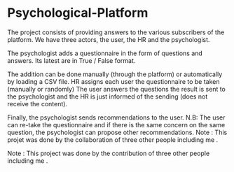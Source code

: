 # Psychological-Platform
The project consists of providing answers to the various subscribers of the platform.
We have three actors, the user, the HR and the psychologist. 

The psychologist adds a questionnaire in the form of questions and answers. Its latest are in True / False format. 

The addition can be done manually (through the platform) or automatically by loading a CSV file. HR assigns each user the questionnaire to be taken (manually or randomly) The user answers the questions the result is sent to the psychologist and the HR is just informed of the sending (does not receive the content). 

Finally, the psychologist sends recommendations to the user. N.B: The user can re-take the questionnaire and if there is the same concern on the same question, the psychologist can propose other recommendations. Note : This projet was done by the collaboration of three other people including me .


Note : This project was done by the contribution of three other people including me .
